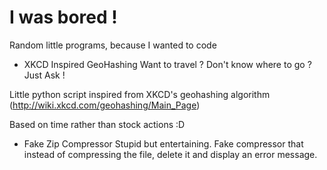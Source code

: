 # I was bored !
Random little programs, because I wanted to code

- XKCD Inspired GeoHashing
Want to travel ? Don't know where to go ? Just Ask !

Little python script inspired from XKCD's geohashing algorithm (http://wiki.xkcd.com/geohashing/Main_Page)

Based on time rather than stock actions :D

- Fake Zip Compressor
Stupid but entertaining. Fake compressor that instead of compressing the file, delete it and display an error message.



